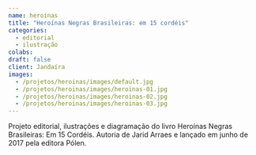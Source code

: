 ```yaml
---
name: heroinas
title: "Heroínas Negras Brasileiras: em 15 cordéis"
categories:
  - editorial
  - ilustração
colabs:
draft: false
client: Jandaíra
images:
  - /projetos/heroinas/images/default.jpg
  - /projetos/heroinas/images/heroinas-01.jpg
  - /projetos/heroinas/images/heroinas-02.jpg
  - /projetos/heroinas/images/heroinas-03.jpg
---
```


Projeto editorial, ilustrações e diagramação do livro Heroínas Negras Brasileiras: Em 15 Cordéis.
Autoria de Jarid Arraes e lançado em junho de 2017 pela editora Pólen.
